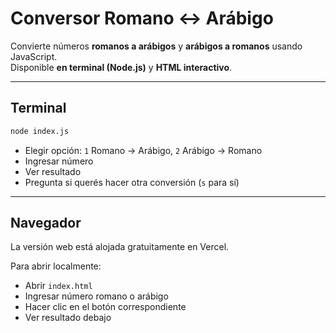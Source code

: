 
# Conversor Romano ↔ Arábigo

Convierte números **romanos a arábigos** y **arábigos a romanos** usando JavaScript.  
Disponible **en terminal (Node.js)** y **HTML interactivo**.

---

##  Terminal

```bash
node index.js
````

* Elegir opción: `1` Romano → Arábigo, `2` Arábigo → Romano
* Ingresar número
* Ver resultado
* Pregunta si querés hacer otra conversión (`s` para sí)

---

##  Navegador

La versión web está alojada gratuitamente en Vercel.

Para abrir localmente:

* Abrir `index.html`
* Ingresar número romano o arábigo
* Hacer clic en el botón correspondiente
* Ver resultado debajo

